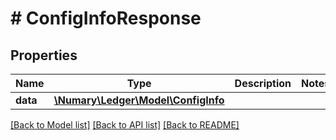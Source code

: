 # # ConfigInfoResponse

## Properties

Name | Type | Description | Notes
------------ | ------------- | ------------- | -------------
**data** | [**\Numary\Ledger\Model\ConfigInfo**](ConfigInfo.md) |  |

[[Back to Model list]](../../README.md#models) [[Back to API list]](../../README.md#endpoints) [[Back to README]](../../README.md)
